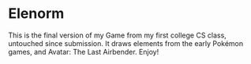 # Elenorm
This is the final version of my Game from my first college CS class, untouched since submission. It draws elements from the early Pokémon games, and Avatar: The Last Airbender. Enjoy!
